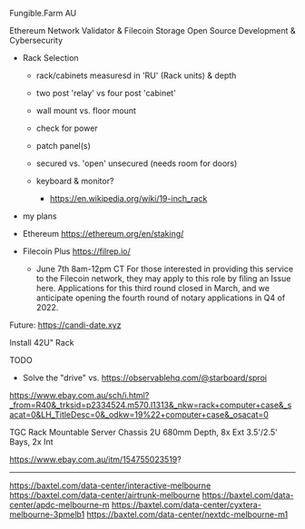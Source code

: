 

Fungible.Farm AU

Ethereum Network Validator & Filecoin Storage
Open Source Development & Cybersecurity



* Rack Selection
    - rack/cabinets measuresd in 'RU' (Rack units) & depth 
    - two post 'relay' vs four post 'cabinet'
    - wall mount vs. floor mount
    - check for power
    - patch panel(s)
    - secured vs. 'open' unsecured (needs room for doors)

    - keyboard & monitor? 
        * https://en.wikipedia.org/wiki/19-inch_rack



* my plans

* Ethereum
    https://ethereum.org/en/staking/


* Filecoin Plus
    https://filrep.io/
    
    * June 7th 8am-12pm CT
    For those interested in providing this service to the Filecoin network, they may apply to this role by filing an Issue here. Applications for this third round closed in March, and we anticipate opening the fourth round of notary applications in Q4 of 2022.


Future:
https://candi-date.xyz


Install 42U" Rack

TODO
* Solve the "drive" vs. 
https://observablehq.com/@starboard/sproi


https://www.ebay.com.au/sch/i.html?_from=R40&_trksid=p2334524.m570.l1313&_nkw=rack+computer+case&_sacat=0&LH_TitleDesc=0&_odkw=19%22+computer+case&_osacat=0


TGC Rack Mountable Server Chassis 2U 680mm Depth, 8x Ext 3.5'/2.5' Bays, 2x Int

https://www.ebay.com.au/itm/154755023519?

---
https://baxtel.com/data-center/interactive-melbourne
https://baxtel.com/data-center/airtrunk-melbourne
https://baxtel.com/data-center/apdc-melbourne-m
https://baxtel.com/data-center/cyxtera-melbourne-3pmelb1
https://baxtel.com/data-center/nextdc-melbourne-m1

